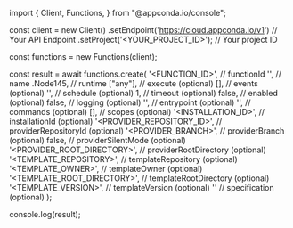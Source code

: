 import { Client, Functions,  } from "@appconda.io/console";

const client = new Client()
    .setEndpoint('https://cloud.appconda.io/v1') // Your API Endpoint
    .setProject('<YOUR_PROJECT_ID>'); // Your project ID

const functions = new Functions(client);

const result = await functions.create(
    '<FUNCTION_ID>', // functionId
    '<NAME>', // name
    .Node145, // runtime
    ["any"], // execute (optional)
    [], // events (optional)
    '', // schedule (optional)
    1, // timeout (optional)
    false, // enabled (optional)
    false, // logging (optional)
    '<ENTRYPOINT>', // entrypoint (optional)
    '<COMMANDS>', // commands (optional)
    [], // scopes (optional)
    '<INSTALLATION_ID>', // installationId (optional)
    '<PROVIDER_REPOSITORY_ID>', // providerRepositoryId (optional)
    '<PROVIDER_BRANCH>', // providerBranch (optional)
    false, // providerSilentMode (optional)
    '<PROVIDER_ROOT_DIRECTORY>', // providerRootDirectory (optional)
    '<TEMPLATE_REPOSITORY>', // templateRepository (optional)
    '<TEMPLATE_OWNER>', // templateOwner (optional)
    '<TEMPLATE_ROOT_DIRECTORY>', // templateRootDirectory (optional)
    '<TEMPLATE_VERSION>', // templateVersion (optional)
    '' // specification (optional)
);

console.log(result);
